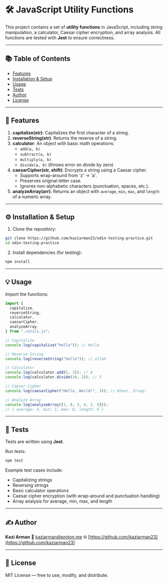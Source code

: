 # 🛠 JavaScript Utility Functions

This project contains a set of **utility functions** in JavaScript, including string manipulation, a calculator, Caesar cipher encryption, and array analysis. All functions are tested with **Jest** to ensure correctness.

---

## 📚 Table of Contents

- [Features](#features)
- [Installation & Setup](#installation--setup)
- [Usage](#usage)
- [Tests](#tests)
- [Author](#author)
- [License](#license)

---

## 🚀 Features

1. **capitalize(str)**: Capitalizes the first character of a string.
2. **reverseString(str)**: Returns the reverse of a string.
3. **calculator**: An object with basic math operations:
   - `add(a, b)`
   - `subtract(a, b)`
   - `multiply(a, b)`
   - `divide(a, b)` (throws error on divide by zero)
4. **caesarCipher(str, shift)**: Encrypts a string using a Caesar cipher.
   - Supports wrap-around from 'z' → 'a'.
   - Preserves original letter case.
   - Ignores non-alphabetic characters (punctuation, spaces, etc.).
5. **analyzeArray(arr)**: Returns an object with `average`, `min`, `max`, and `length` of a numeric array.

---

## ⚙️ Installation & Setup

1. Clone the repository:

```bash
git clone https://github.com/kaziarman23/odin-testing-practice.git
cd odin-testing-practice
```

2. Install dependencies (for testing):

```bash
npm install
```

---

## 💡 Usage

Import the functions:

```js
import {
  capitalize,
  reverseString,
  calculator,
  caesarCipher,
  analyzeArray,
} from "./utils.js";

// Capitalize
console.log(capitalize("hello")); // Hello

// Reverse String
console.log(reverseString("hello")); // olleh

// Calculator
console.log(calculator.add(5, 3)); // 8
console.log(calculator.divide(10, 2)); // 5

// Caesar Cipher
console.log(caesarCipher("Hello, World!", 3)); // Khoor, Zruog!

// Analyze Array
console.log(analyzeArray([1, 8, 3, 4, 2, 6]));
// { average: 4, min: 1, max: 8, length: 6 }
```

---

## 🧪 Tests

Tests are written using **Jest**.

Run tests:

```bash
npm test
```

Example test cases include:

- Capitalizing strings
- Reversing strings
- Basic calculator operations
- Caesar cipher encryption (with wrap-around and punctuation handling)
- Array analysis for average, min, max, and length

---

## ✍️ Author

**Kazi Arman**
📧 [kaziarman@proton.me](mailto:kaziarman@proton.me)
🌐 [https://github.com/kaziarman23](https://github.com/kaziarman23)

---

## 🪪 License

MIT License — free to use, modify, and distribute.
